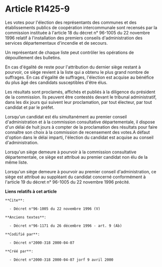 # Article R1425-9

Les votes pour l'élection des représentants des communes et des établissements publics de coopération intercommunale sont
recensés par la commission instituée à l'article 18 du décret n° 96-1005 du 22 novembre 1996 relatif à l'installation des
premiers conseils d'administration des services départementaux d'incendie et de secours. 

Un représentant de chaque liste peut contrôler les opérations de dépouillement des bulletins. 

En cas d'égalité de reste pour l'attribution du dernier siège restant à pourvoir, ce siège revient à la liste qui a obtenu le
plus grand nombre de suffrages. En cas d'égalité de suffrages, l'élection est acquise au bénéfice du plus âgé des candidats
susceptibles d'être élus. 

Les résultats sont proclamés, affichés et publiés à la diligence du président de la commission. Ils peuvent être contestés
devant le tribunal administratif, dans les dix jours qui suivent leur proclamation, par tout électeur, par tout candidat et
par le préfet. 

Lorsqu'un candidat est élu simultanément au premier conseil d'administration et à la commission consultative départementale,
il dispose d'un délai de huit jours à compter de la proclamation des résultats pour faire connaître son choix à la commission
de recensement des votes.A défaut d'option dans le délai imparti, l'élection du candidat est acquise au conseil
d'administration. 

Lorsqu'un siège demeure à pourvoir à la commission consultative départementale, ce siège est attribué au premier candidat non
élu de la même liste. 

Lorsqu'un siège demeure à pourvoir au premier conseil d'administration, ce siège est attribué au suppléant du candidat
concerné conformément à l'article 19 du décret n° 96-1005 du 22 novembre 1996 précité.

**Liens relatifs à cet article**

	**Cite**:

	  - Décret n°96-1005 du 22 novembre 1996 (V)

	**Anciens textes**:

	  - Décret n°96-1171 du 26 décembre 1996 - art. 9 (Ab)

	**Codifié par**:

	  - Décret n°2000-318 2000-04-07

	**Créé par**:

	  - Décret n°2000-318 2000-04-07 jorf 9 avril 2000
